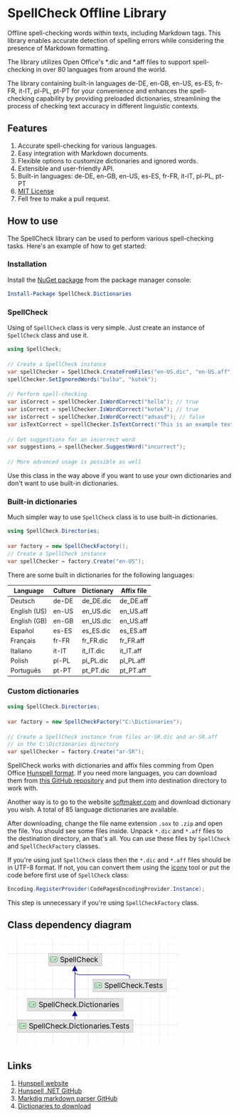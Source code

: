 # SpellCheck Offline Library

Offline spell-checking words within texts, including Markdown tags.
This library enables accurate detection of spelling errors
while considering the presence of Markdown formatting.

The library utilizes Open Office's *.dic and *.aff files
to support spell-checking in over 80 languages from around the world.

The library containing built-in languages 
de-DE, en-GB, en-US, es-ES, fr-FR, it-IT, pl-PL, pt-PT
for your convenience and enhances the spell-checking capability by providing preloaded
dictionaries, streamlining the process of checking
text accuracy in different linguistic contexts.

## Features

1. Accurate spell-checking for various languages.
2. Easy integration with Markdown documents.
3. Flexible options to customize dictionaries and ignored words.
4. Extensible and user-friendly API.
5. Built-in languages: de-DE, en-GB, en-US, es-ES, fr-FR, it-IT, pl-PL, pt-PT
6. [MIT License](LICENSE.txt)
7. Fell free to make a pull request.

## How to use

The SpellCheck library can be used to perform various spell-checking tasks. 
Here's an example of how to get started:

### Installation

Install the [NuGet package](https://www.nuget.org/packages/SpellCheck.Dictionaries) 
from the package manager console:

```powershell
Install-Package SpellCheck.Dictionaries
```

### SpellCheck

Using of `SpellCheck` class is very simple. 
Just create an instance of `SpellCheck` class and use it.

```csharp
using SpellCheck;

// Create a SpellCheck instance
var spellChecker = SpellCheck.CreateFromFiles("en-US.dic", "en-US.aff");
spellChecker.SetIgnoredWords("bulba", "kotek");

// Perform spell-checking
var isCorrect = spellChecker.IsWordCorrect("hello"); // true
var isCorrect = spellChecker.IsWordCorrect("kotek"); // true
var isCorrect = spellChecker.IsWordCorrect("adsasd"); // false
var isTextCorrect = spellChecker.IsTextCorrect("This is an example text."); // true

// Get suggestions for an incorrect word
var suggestions = spellChecker.SuggestWord("incurrect");

// More advanced usage is possible as well
```

Use this class in the way above if you want to use your own dictionaries 
and don't want to use built-in dictionaries.

### Built-in dictionaries 

Much simpler way to use `SpellCheck` class is to use built-in dictionaries.

```csharp
using SpellCheck.Directories;

var factory = new SpellCheckFactory();
// Create a SpellCheck instance
var spellChecker = factory.Create("en-US");
```

There are some built in dictionaries for the following languages:

| Language     | Culture | Dictionary | Affix file |
|--------------|---------|------------|------------|
| Deutsch      | de-DE   | de_DE.dic  | de_DE.aff  |
| English (US) | en-US   | en_US.dic  | en_US.aff  |
| English (GB) | en-GB   | en_US.dic  | en_US.aff  |
| Español      | es-ES   | es_ES.dic  | es_ES.aff  |
| Français     | fr-FR   | fr_FR.dic  | fr_FR.aff  |
| Italiano     | it-IT   | it_IT.dic  | it_IT.aff  |
| Polish       | pl-PL   | pl_PL.dic  | pl_PL.aff  |
| Português    | pt-PT   | pt_PT.dic  | pt_PT.aff  |

### Custom dictionaries

```csharp
using SpellCheck.Directories;

var factory = new SpellCheckFactory("C:\Dictionaries");

// Create a SpellCheck instance from files ar-SR.dic and ar-SR.aff
// in the C:\Dictionaries directory
var spellChecker = factory.Create("ar-SR");
```

SpellCheck works with dictionaries and affix files comming from Open Office [Hunspell format](https://hunspell.github.io/).
If you need more languages, you can download them from [this GitHub repository](https://github.com/titoBouzout/Dictionaries)
and put them into destination directory to work with.

Another way is to go to the website [softmaker.com](https://www.softmaker.com/en/download/dictionaries) 
and download dictionary you wish. A total of 85 language dictionaries are available.

After downloading, change the file name extension `.sox` to `.zip` and open the file. You should see some files inside.
Unpack `*.dic` and `*.aff` files to the destination directory, an that's all. 
You can use these files by `SpellCheck` and `SpellCheckFactory` classes.

If you're using just `SpellCheck` class then the `*.dic` and `*.aff` 
files should be in UTF-8 format. If not, you can convert them using the 
[iconv](https://www.fileformat.info/tip/linux/iconv.htm) tool or 
put the code before first use of `SpellCheck` class:

```csharp
Encoding.RegisterProvider(CodePagesEncodingProvider.Instance);
```

This step is unnecessary if you're using `SpellCheckFactory` class.

## Class dependency diagram

![Class diagram](class-diagram.png)

## Links

1. [Hunspell website](https://hunspell.github.io)
2. [Hunspell .NET GitHub](https://github.com/aarondandy/WeCantSpell.Hunspell/)
3. [Markdig markdown parser GitHub](https://github.com/xoofx/markdig)
4. [Dictionaries to download](https://www.softmaker.com/en/download/dictionaries)